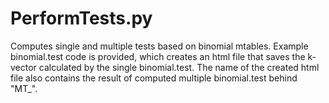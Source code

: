 # PerformTests.py
Computes single and multiple tests based on binomial mtables. Example binomial.test code is provided, which creates an html file that saves the k-vector calculated by the single binomial.test.
The name of the created html file also contains the result of computed multiple binomial.test behind "MT_".
